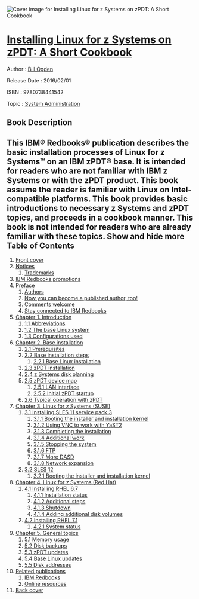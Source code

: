 ![Cover image for Installing Linux for z Systems on zPDT: A Short Cookbook](https://imgdetail.ebookreading.net/cover/cover/system_admin/EB9780738441542.jpg)

[Installing Linux for z Systems on zPDT: A Short Cookbook](https://ebookreading.net/view/book/Installing+Linux+for+z+Systems+on+zPDT%3A+A+Short+Cookbook-EB9780738441542_1.html "Installing Linux for z Systems on zPDT: A Short Cookbook")
====================================================================================================================

Author : [Bill Ogden](https://ebookreading.net/search/author/Bill+Ogden)

Release Date : 2016/02/01

ISBN : 9780738441542

Topic : [System Administration](https://ebookreading.net/search/category/system-administration)

Book Description
-----------------

 This IBM® Redbooks® publication describes the basic installation processes of Linux for z Systems™ on an IBM zPDT® base. It is intended for readers who are not familiar with IBM z Systems or with the zPDT product. This book assume the reader is familiar with Linux on Intel-compatible platforms.
This book provides basic introductions to necessary z Systems and zPDT topics, and proceeds in a cookbook manner. This book is not intended for readers who are already familiar with these topics.
        Show and hide more                
Table of Contents
-----------------

1. [Front cover](https://ebookreading.net/view/book/Installing+Linux+for+z+Systems+on+zPDT%3A+A+Short+Cookbook-EB9780738441542_1.html)
1. [Notices](https://ebookreading.net/view/book/Installing+Linux+for+z+Systems+on+zPDT%3A+A+Short+Cookbook-EB9780738441542_3.html)
    1. [Trademarks](https://ebookreading.net/view/book/Installing+Linux+for+z+Systems+on+zPDT%3A+A+Short+Cookbook-EB9780738441542_3.html#ww459879)
1. [IBM Redbooks promotions](https://ebookreading.net/view/book/Installing+Linux+for+z+Systems+on+zPDT%3A+A+Short+Cookbook-EB9780738441542_4.html)
1. [Preface](https://ebookreading.net/view/book/Installing+Linux+for+z+Systems+on+zPDT%3A+A+Short+Cookbook-EB9780738441542_5.html)
    1. [Authors](https://ebookreading.net/view/book/Installing+Linux+for+z+Systems+on+zPDT%3A+A+Short+Cookbook-EB9780738441542_5.html#ww786006)
    1. [Now you can become a published author, too!](https://ebookreading.net/view/book/Installing+Linux+for+z+Systems+on+zPDT%3A+A+Short+Cookbook-EB9780738441542_5.html#ww782335)
    1. [Comments welcome](https://ebookreading.net/view/book/Installing+Linux+for+z+Systems+on+zPDT%3A+A+Short+Cookbook-EB9780738441542_5.html#ww775129)
    1. [Stay connected to IBM Redbooks](https://ebookreading.net/view/book/Installing+Linux+for+z+Systems+on+zPDT%3A+A+Short+Cookbook-EB9780738441542_5.html#ww782351)
1. [Chapter 1. Introduction](https://ebookreading.net/view/book/Installing+Linux+for+z+Systems+on+zPDT%3A+A+Short+Cookbook-EB9780738441542_6.html)
    1. [1.1 Abbreviations](https://ebookreading.net/view/book/Installing+Linux+for+z+Systems+on+zPDT%3A+A+Short+Cookbook-EB9780738441542_6.html#ww461085)
    1. [1.2 The base Linux system](https://ebookreading.net/view/book/Installing+Linux+for+z+Systems+on+zPDT%3A+A+Short+Cookbook-EB9780738441542_6.html#ww461150)
    1. [1.3 Configurations used](https://ebookreading.net/view/book/Installing+Linux+for+z+Systems+on+zPDT%3A+A+Short+Cookbook-EB9780738441542_6.html#ww461253)
1. [Chapter 2. Base installation](https://ebookreading.net/view/book/Installing+Linux+for+z+Systems+on+zPDT%3A+A+Short+Cookbook-EB9780738441542_7.html)
    1. [2.1 Prerequisites](https://ebookreading.net/view/book/Installing+Linux+for+z+Systems+on+zPDT%3A+A+Short+Cookbook-EB9780738441542_7.html#ww460801)
    1. [2.2 Base installation steps](https://ebookreading.net/view/book/Installing+Linux+for+z+Systems+on+zPDT%3A+A+Short+Cookbook-EB9780738441542_7.html#ww460827)
        1. [2.2.1 Base Linux installation](https://ebookreading.net/view/book/Installing+Linux+for+z+Systems+on+zPDT%3A+A+Short+Cookbook-EB9780738441542_7.html#ww462326)
    1. [2.3 zPDT installation](https://ebookreading.net/view/book/Installing+Linux+for+z+Systems+on+zPDT%3A+A+Short+Cookbook-EB9780738441542_7.html#ww460846)
    1. [2.4 z Systems disk planning](https://ebookreading.net/view/book/Installing+Linux+for+z+Systems+on+zPDT%3A+A+Short+Cookbook-EB9780738441542_7.html#ww460884)
    1. [2.5 zPDT device map](https://ebookreading.net/view/book/Installing+Linux+for+z+Systems+on+zPDT%3A+A+Short+Cookbook-EB9780738441542_7.html#ww460917)
        1. [2.5.1 LAN interface](https://ebookreading.net/view/book/Installing+Linux+for+z+Systems+on+zPDT%3A+A+Short+Cookbook-EB9780738441542_7.html#ww460959)
        1. [2.5.2 Initial zPDT startup](https://ebookreading.net/view/book/Installing+Linux+for+z+Systems+on+zPDT%3A+A+Short+Cookbook-EB9780738441542_7.html#ww617312)
    1. [2.6 Typical operation with zPDT](https://ebookreading.net/view/book/Installing+Linux+for+z+Systems+on+zPDT%3A+A+Short+Cookbook-EB9780738441542_7.html#ww462462)
1. [Chapter 3. Linux for z Systems (SUSE)](https://ebookreading.net/view/book/Installing+Linux+for+z+Systems+on+zPDT%3A+A+Short+Cookbook-EB9780738441542_8.html)
    1. [3.1 Installing SLES 11 service pack 3](https://ebookreading.net/view/book/Installing+Linux+for+z+Systems+on+zPDT%3A+A+Short+Cookbook-EB9780738441542_8.html#ww460962)
        1. [3.1.1 Booting the installer and installation kernel](https://ebookreading.net/view/book/Installing+Linux+for+z+Systems+on+zPDT%3A+A+Short+Cookbook-EB9780738441542_8.html#ww460977)
        1. [3.1.2 Using VNC to work with YaST2](https://ebookreading.net/view/book/Installing+Linux+for+z+Systems+on+zPDT%3A+A+Short+Cookbook-EB9780738441542_8.html#ww461229)
        1. [3.1.3 Completing the installation](https://ebookreading.net/view/book/Installing+Linux+for+z+Systems+on+zPDT%3A+A+Short+Cookbook-EB9780738441542_8.html#ww461286)
        1. [3.1.4 Additional work](https://ebookreading.net/view/book/Installing+Linux+for+z+Systems+on+zPDT%3A+A+Short+Cookbook-EB9780738441542_8.html#ww461360)
        1. [3.1.5 Stopping the system](https://ebookreading.net/view/book/Installing+Linux+for+z+Systems+on+zPDT%3A+A+Short+Cookbook-EB9780738441542_8.html#ww461822)
        1. [3.1.6 FTP](https://ebookreading.net/view/book/Installing+Linux+for+z+Systems+on+zPDT%3A+A+Short+Cookbook-EB9780738441542_8.html#ww461362)
        1. [3.1.7 More DASD](https://ebookreading.net/view/book/Installing+Linux+for+z+Systems+on+zPDT%3A+A+Short+Cookbook-EB9780738441542_8.html#ww461363)
        1. [3.1.8 Network expansion](https://ebookreading.net/view/book/Installing+Linux+for+z+Systems+on+zPDT%3A+A+Short+Cookbook-EB9780738441542_8.html#ww461364)
    1. [3.2 SLES 12](https://ebookreading.net/view/book/Installing+Linux+for+z+Systems+on+zPDT%3A+A+Short+Cookbook-EB9780738441542_8.html#ww461365)
        1. [3.2.1 Booting the installer and installation kernel](https://ebookreading.net/view/book/Installing+Linux+for+z+Systems+on+zPDT%3A+A+Short+Cookbook-EB9780738441542_8.html#ww463207)
1. [Chapter 4. Linux for z Systems (Red Hat)](https://ebookreading.net/view/book/Installing+Linux+for+z+Systems+on+zPDT%3A+A+Short+Cookbook-EB9780738441542_9.html)
    1. [4.1 Installing RHEL 6.7](https://ebookreading.net/view/book/Installing+Linux+for+z+Systems+on+zPDT%3A+A+Short+Cookbook-EB9780738441542_9.html#ww460824)
        1. [4.1.1 Installation status](https://ebookreading.net/view/book/Installing+Linux+for+z+Systems+on+zPDT%3A+A+Short+Cookbook-EB9780738441542_9.html#ww461885)
        1. [4.1.2 Additional steps](https://ebookreading.net/view/book/Installing+Linux+for+z+Systems+on+zPDT%3A+A+Short+Cookbook-EB9780738441542_9.html#ww462095)
        1. [4.1.3 Shutdown](https://ebookreading.net/view/book/Installing+Linux+for+z+Systems+on+zPDT%3A+A+Short+Cookbook-EB9780738441542_9.html#ww462165)
        1. [4.1.4 Adding additional disk volumes](https://ebookreading.net/view/book/Installing+Linux+for+z+Systems+on+zPDT%3A+A+Short+Cookbook-EB9780738441542_9.html#ww461674)
    1. [4.2 Installing RHEL 7.1](https://ebookreading.net/view/book/Installing+Linux+for+z+Systems+on+zPDT%3A+A+Short+Cookbook-EB9780738441542_9.html#ww461039)
        1. [4.2.1 System status](https://ebookreading.net/view/book/Installing+Linux+for+z+Systems+on+zPDT%3A+A+Short+Cookbook-EB9780738441542_9.html#ww463324)
1. [Chapter 5. General topics](https://ebookreading.net/view/book/Installing+Linux+for+z+Systems+on+zPDT%3A+A+Short+Cookbook-EB9780738441542_10.html)
    1. [5.1 Memory usage](https://ebookreading.net/view/book/Installing+Linux+for+z+Systems+on+zPDT%3A+A+Short+Cookbook-EB9780738441542_10.html#ww460898)
    1. [5.2 Disk backups](https://ebookreading.net/view/book/Installing+Linux+for+z+Systems+on+zPDT%3A+A+Short+Cookbook-EB9780738441542_10.html#ww460845)
    1. [5.3 zPDT updates](https://ebookreading.net/view/book/Installing+Linux+for+z+Systems+on+zPDT%3A+A+Short+Cookbook-EB9780738441542_10.html#ww460858)
    1. [5.4 Base Linux updates](https://ebookreading.net/view/book/Installing+Linux+for+z+Systems+on+zPDT%3A+A+Short+Cookbook-EB9780738441542_10.html#ww460910)
    1. [5.5 Disk addresses](https://ebookreading.net/view/book/Installing+Linux+for+z+Systems+on+zPDT%3A+A+Short+Cookbook-EB9780738441542_10.html#ww461270)
1. [Related publications](https://ebookreading.net/view/book/Installing+Linux+for+z+Systems+on+zPDT%3A+A+Short+Cookbook-EB9780738441542_11.html)
    1. [IBM Redbooks](https://ebookreading.net/view/book/Installing+Linux+for+z+Systems+on+zPDT%3A+A+Short+Cookbook-EB9780738441542_11.html#ww454350)
    1. [Online resources](https://ebookreading.net/view/book/Installing+Linux+for+z+Systems+on+zPDT%3A+A+Short+Cookbook-EB9780738441542_11.html#ww455988)
1. [Back cover](https://ebookreading.net/view/book/Installing+Linux+for+z+Systems+on+zPDT%3A+A+Short+Cookbook-EB9780738441542_13.html)
